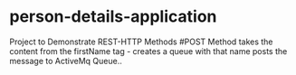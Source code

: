 # person-details-application
Project to Demonstrate REST-HTTP Methods 
#POST Method takes the content from the firstName tag - creates a queue with that name posts the message to ActiveMq Queue..
